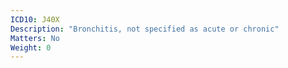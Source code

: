 ```yaml
---
ICD10: J40X
Description: "Bronchitis, not specified as acute or chronic"
Matters: No
Weight: 0
---
```

